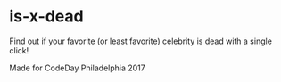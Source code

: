 # is-x-dead
Find out if your favorite (or least favorite) celebrity is dead with a single click!

Made for CodeDay Philadelphia 2017
